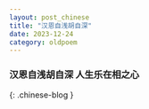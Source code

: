 ```yaml
---
layout: post_chinese
title: "汉恩自浅胡自深"
date: 2023-12-24
category: oldpoem
---
```


### 汉恩自浅胡自深 人生乐在相之心
{: .chinese-blog }